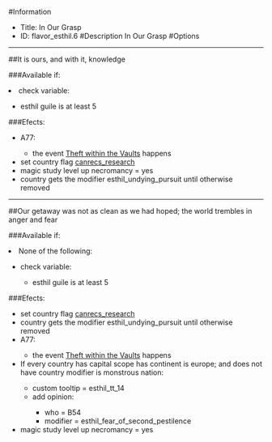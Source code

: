#Information
 - Title: In Our Grasp
 - ID: flavor_esthil.6
#Description
In Our Grasp
#Options

___
##It is ours, and with it, knowledge

###Available if:
<li>check variable:</li><ul><li>esthil guile is at least 5</li></ul>

###Efects:<ul><li>A77:</li><ul><li>the event [Theft within the Vaults](../events/theft_within_the_vaults.md) happens</li></ul><li>set country flag [canrecs_research](../flags/canrecs_research.md)</li><li>magic study level up necromancy = yes</li><li>country gets the modifier esthil_undying_pursuit until otherwise removed</li></ul>

___
##Our getaway was not as clean as we had hoped; the world trembles in anger and fear

###Available if:
<li>None of the following:</li><ul><li>check variable:</li><ul><li>esthil guile is at least 5</li></ul></ul>

###Efects:<ul><li>set country flag [canrecs_research](../flags/canrecs_research.md)</li><li>country gets the modifier esthil_undying_pursuit until otherwise removed</li><li>A77:</li><ul><li>the event [Theft within the Vaults](../events/theft_within_the_vaults.md) happens</li></ul><li>If every country has capital scope has continent is europe; and does not have country modifier is monstrous nation:</li><ul><li>custom tooltip = esthil_tt_14</li><li>add opinion:</li><ul><li>who = B54</li><li>modifier = esthil_fear_of_second_pestilence</li></ul></ul><li>magic study level up necromancy = yes</li></ul>
